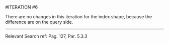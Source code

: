 #ITERATION #6

There are no changes in this iteration for the index shape, because the difference are on the query side.

-------    
Relevant Search ref: Pag. 127, Par. 5.3.3   